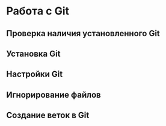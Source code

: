 # Работа с Git

## Проверка наличия установленного Git

## Установка Git

## Настройки Git

## Игнорирование файлов

## Создание веток в Git
